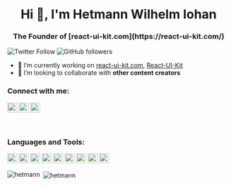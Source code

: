 <h1 align="center">Hi 👋, I'm Hetmann Wilhelm Iohan</h1>
<h3 align="center">The Founder of [react-ui-kit.com](https://react-ui-kit.com/)</h3>

![Twitter Follow](https://img.shields.io/twitter/follow/react_ui_kit?label=react_ui_kit&logo=twitter&style=for-the-badge)
![GitHub followers](https://img.shields.io/github/followers/hetmann?logo=GitHub&style=for-the-badge)

- 🔭 I’m currently working on [react-ui-kit.com](https://react-ui-kit.com/), [React-UI-Kit](https://www.youtube.com/react-ui-kit)
- 👯 I’m looking to collaborate with **other content creators**

### Connect with me:

<a href="https://twitter.com/react_ui_kit" target="blank"><img src="https://cdn.jsdelivr.net/npm/simple-icons@3.0.1/icons/twitter.svg" alt="react-ui-kit.com" height="22" width="22" /></a>
<a href="https://linkedin.com/in/hetmann" target="blank"><img src="https://cdn.jsdelivr.net/npm/simple-icons@3.0.1/icons/linkedin.svg" alt="hetmann" height="22" width="22" /></a>
<a href="https://www.youtube.com/react-ui-kit" target="blank"><img src="https://cdn.jsdelivr.net/npm/simple-icons@3.0.1/icons/youtube.svg" alt="react-ui-kit.com" height="22" width="22" /></a>


<br />

### Languages and Tools:

<p align="left">
<img src="https://www.vectorlogo.zone/logos/reactjs/reactjs-icon.svg" alt="reactjs" width="22" height="22"/>
<img src="https://www.vectorlogo.zone/logos/javascript/javascript-icon.svg" alt="javascript" width="22" height="22"/>
<img src="https://www.vectorlogo.zone/logos/typescriptlang/typescriptlang-icon.svg" alt="typescriptlang" width="22" height="22"/>
<img src="https://www.vectorlogo.zone/logos/firebase/firebase-icon.svg" alt="firebase" width="22" height="22"/>
<img src="https://www.vectorlogo.zone/logos/github/github-icon.svg" alt="github" width="22" height="22"/>
<img src="https://www.vectorlogo.zone/logos/git-scm/git-scm-icon.svg" alt="git" width="22" height="22"/>
<img src="https://www.vectorlogo.zone/logos/youtube/youtube-icon.svg" alt="youtube" width="22" height="22"/>
<img src="https://www.vectorlogo.zone/logos/figma/figma-icon.svg" alt="figma" width="22" height="22"/>
<img src="https://www.vectorlogo.zone/logos/sketchapp/sketchapp-icon.svg" alt="sketch" width="22" height="22"/>
</p>

<p><img align="left" src="https://github-readme-stats.vercel.app/api/top-langs/?username=hetmann&layout=compact&hide=html" alt="hetmann" /></p>

<p>&nbsp;<img align="center" src="https://github-readme-stats.vercel.app/api?username=hetmann&show_icons=true" alt="hetmann" /></p>
